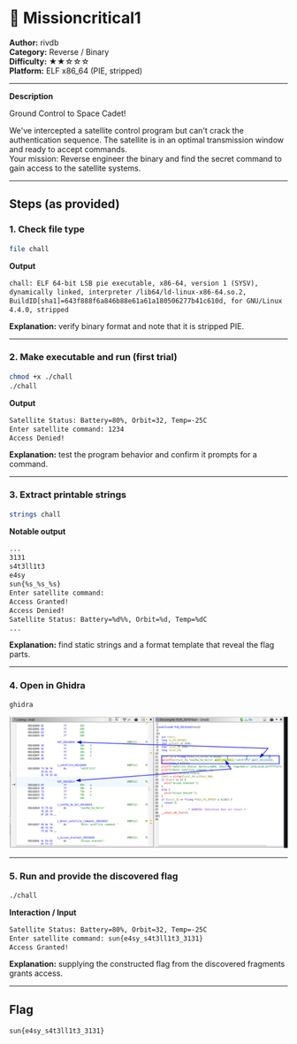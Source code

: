 # 🚀 Missioncritical1

**Author:** rivdb  
**Category:** Reverse / Binary  
**Difficulty:** ★★☆☆☆  
**Platform:** ELF x86_64 (PIE, stripped)

---

**Description**

Ground Control to Space Cadet!

We've intercepted a satellite control program but can't crack the authentication sequence. The satellite is in an optimal transmission window and ready to accept commands.  
Your mission: Reverse engineer the binary and find the secret command to gain access to the satellite systems.

---

## Steps (as provided)

### 1. Check file type
```bash
file chall
```
**Output**
```text
chall: ELF 64-bit LSB pie executable, x86-64, version 1 (SYSV), dynamically linked, interpreter /lib64/ld-linux-x86-64.so.2, BuildID[sha1]=643f888f6a846b88e61a61a180506277b41c610d, for GNU/Linux 4.4.0, stripped
```
**Explanation:** verify binary format and note that it is stripped PIE.

---

### 2. Make executable and run (first trial)
```bash
chmod +x ./chall
./chall
```
**Output**
```text
Satellite Status: Battery=80%, Orbit=32, Temp=-25C
Enter satellite command: 1234
Access Denied!
```
**Explanation:** test the program behavior and confirm it prompts for a command.

---

### 3. Extract printable strings
```bash
strings chall
```
**Notable output**
```text
...
3131
s4t3ll1t3
e4sy
sun{%s_%s_%s}
Enter satellite command:
Access Granted!
Access Denied!
Satellite Status: Battery=%d%%, Orbit=%d, Temp=%dC
...
```
**Explanation:** find static strings and a format template that reveal the flag parts.

---

### 4. Open in Ghidra
```bash
ghidra
```
![Ghidra view of .rodata](ghidra.png)

---

### 5. Run and provide the discovered flag
```bash
./chall
```
**Interaction / Input**
```
Satellite Status: Battery=80%, Orbit=32, Temp=-25C
Enter satellite command: sun{e4sy_s4t3ll1t3_3131}
Access Granted!
```
**Explanation:** supplying the constructed flag from the discovered fragments grants access.

---

## Flag
```
sun{e4sy_s4t3ll1t3_3131}
```
